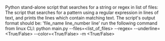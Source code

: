 Python stand-alone script that searches for a string or regex in list of files: The script that searches for a pattern
using a regular expression in lines of text, and prints the lines which contain matching text. 
The script's output format should be: 'file_name line_number line'
run the following command from linux CLI: 
python main.py --files=<list_of_files> --regex= --underline=<True/False> --color=<True/False> -m <True/False>